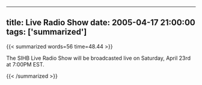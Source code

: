 
---
title: Live Radio Show
date: 2005-04-17 21:00:00
tags: ['summarized']
---

{{< summarized words=56 time=48.44 >}}

The SIHB Live Radio Show will be broadcasted live on Saturday, April 23rd at 7:00PM EST.

{{< /summarized >}}